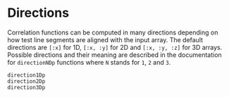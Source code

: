 # Directions

Correlation functions can be computed in many directions depending on how test
line segments are aligned with the input array. The default directions are
`[:x]` for 1D, `[:x, :y]` for 2D and `[:x, :y, :z]` for 3D arrays. Possible
directions and their meaning are described in the documentation for
`directionNDp` functions where `N` stands for `1`, `2` and `3`.

```@docs
direction1Dp
direction2Dp
direction3Dp
```
